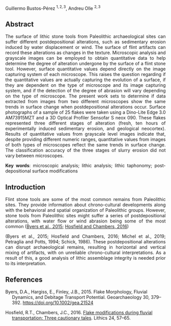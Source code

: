 Guillermo Bustos-Pérez $^{1,2,3}$, Andreu Olle $^{2,3}$

<div align="justify">

## Abstract

The surface of lithic stone tools from Paleolithic archaeological sites
can suffer different postdepositional alterations, such as sedimentary
erosion induced by water displacement or wind. The surface of flint
artifacts can record these alterations as changes in the texture.
Microscopic analysis and grayscale images can be employed to obtain
quantitative data to help determine the degree of alteration undergone
by the surface of a flint stone tool. However, surface quantitative
values depend directly on the image capturing system of each microscope.
This raises the question regarding if the quantitative values are
actually capturing the evolution of a surface, if they are dependent on
the type of microscope and its image capturing system, and if the
detection of the degree of abrasion will vary depending on the type of
microscope. The present work sets to determine if data extracted from
images from two different microscopes show the same trends in surface
change when postdepositional alterations occur. Surface photographs of a
sample of 25 flakes were taken using a Dino-Lite Edge 3.0 AM73915MZT and
a 3D Optical Profiler Sensofar S neox 090. These flakes represented
three different stages of alteration (fresh, ten hours of experimentally
induced sedimentary erosion, and geological neocortex). Results of
quantitative values from grayscale level images indicate that, despite
providing different numeric ranges, quantitative values from images of
both types of microscopes reflect the same trends in surface change. The
classification accuracy of the three stages of slurry erosion did not
vary between microscopes.

**Key words**: microscopic analysis; lithic analysis; lithic taphonomy;
post-depositional surface modifications

## Introduction

Flint stone tools are some of the most common remains from Paleolithic
sites. They provide information about chrono-cultural developments along
with the behavioral and spatial organization of Paleolithic groups.
However, stone tools from Paleolithic sites might suffer a series of
postdepositional alterations, with water flow or wind abrasion being
some of the most common ([Byers et al., 2015](#ref-byers_flake_2015);
[Hosfield and Chambers, 2016](#ref-hosfield_flake_2016))

(Byers et al., 2015; Hosfield and Chambers, 2016; Michel et al., 2019;
Petraglia and Potts, 1994; Schick, 1986). These postdepositional
alterations can disrupt archaeological remains, resulting in horizontal
and vertical mixing of artifacts, with on unreliable chrono-cultural
interpretations. As a result of this, a good analysis of lithic
assemblage integrity is needed prior to its interpretation.

## References

</div>

<div id="refs" class="references csl-bib-body hanging-indent"
entry-spacing="0">

<div id="ref-byers_flake_2015" class="csl-entry">

Byers, D.A., Hargiss, E., Finley, J.B., 2015. Flake Morphology, Fluvial
Dynamics, and Debitage Transport Potential. Geoarchaeology 30, 379–392.
<https://doi.org/10.1002/gea.21524>

</div>

<div id="ref-hosfield_flake_2016" class="csl-entry">

Hosfield, R.T., Chambers, J.C., 2016. [Flake modifications during
fluvial transportation: Three cautionary
tales](http://journal.lithics.org/wp-content/uploads/Lithics_24_2003_Hosfield_Chambers_57_65.pdf).
Lithics 24, 57–65.

</div>

</div>
